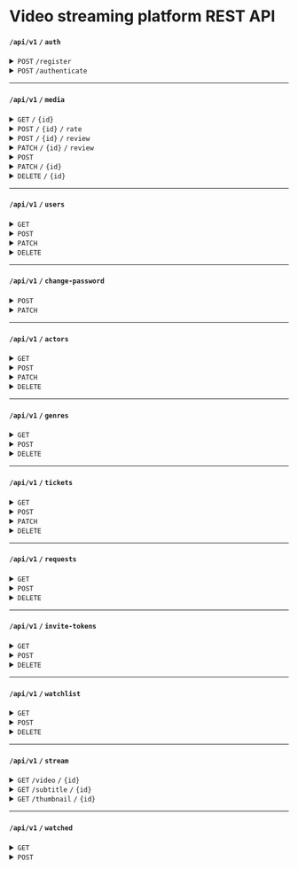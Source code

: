 

# Video streaming platform REST API

#### <code>/api/v1</code> <code>/</code> <code>auth</code> 

<details>
    <summary><code>POST</code> <code>/register</code></summary>

##### URL Parameters
> |name|type|data type|description|
> |-|-|-|-|
> |token|optional|text|Invite token|

##### Body Parameters
> |name|type|data type|description|
> |-|-|-|-|
> |email|optional|text|-|
> |username|required|text|-|
> |password|required|text|-|
</details>
<details> 
    <summary><code>POST</code> <code>/authenticate</code></summary>

##### Body Parameters
> |name|type|data type|description|
> |-|-|-|-|
> |username|required|text|-|
> |password|required|text|-|
</details>

---
#### <code>/api/v1</code> <code>/</code> <code>media</code>

<details>
    <summary><code>GET</code> <code>/</code> <code>{id}</code> </summary>

##### URL Parameters
> |name|type|data type|description|
> |-|-|-|-|
> |id|optional|integer|id of media|
</details>
<details>
    <summary><code>POST</code> <code>/</code> <code>{id}</code> <code>/</code> <code>rate</code></summary>
</details>
<details>
    <summary><code>POST</code> <code>/</code> <code>{id}</code> <code>/</code> <code>review</code></summary>
</details>
<details>
    <summary><code>PATCH</code> <code>/</code> <code>{id}</code> <code>/</code> <code>review</code></summary>
</details>

<details>
    <summary><code>POST</code></summary>

##### Form-data Parameters
> |name|type|data type|description|
> |-|-|-|-|
> |name|required|text|-|
> |thumbnail|required|file|jpg, jpg or png|
> |trailer|optional|text|link to trailer|
> |type|required|text|"MOVIE", "SERIES" or "ANIME"|
> |genres|required|text|comma separated|
> |actors|optional|text|comma separated. ids of actors not there name|
</details>
<details>
    <summary><code>PATCH</code> <code>/</code> <code>{id}</code> </summary>

##### Form-data Parameters
> |name|type|data type|description|
> |-|-|-|-|
> |id|required|integer|-|
> |name|optional|text|-|
> |thumbnail|optional|binary|-|
> |trailer|optional|text|link to trailer|
> |type|optional|text|"MOVIE", "SERIES" or "ANIME"|
> |genres|optional|text|-|
> |actors|optional|text|-|
</details>
<details>
    <summary><code>DELETE</code> <code>/</code> <code>{id}</code> </summary>

##### Body Parameters
> |name|type|data type|description|
> |-|-|-|-|
> |id|required|integer|-|
</details>

---
#### <code>/api/v1</code> <code>/</code> <code>users</code>

<details>
    <summary><code>GET</code> </summary>

##### URL Parameters
> |name|type|data type|description|
> |-|-|-|-|
> |-|-|-|-|
</details>
<details>
    <summary><code>POST</code></summary>

##### Body Parameters
> |name|type|data type|description|
> |-|-|-|-|
> |username|required|text|-|
> |password|required|text|-|
> |email|optional|text|-|
> |role|required|text|"user", "critic" or "admin"|
</details>
<details>
    <summary><code>PATCH</code></summary>

##### Body Parameters
> |name|type|data type|description|
> |-|-|-|-|
> |username|required|text|-|
> |email|optional|text|-|
> |role|optional|text|"user", "critic" or "admin"|
</details>
<details>
    <summary><code>DELETE</code></summary>

##### Body Parameters
> |name|type|data type|description|
> |-|-|-|-|
> |username|required|text|-|
</details>

---
#### <code>/api/v1</code> <code>/</code> <code>change-password</code>

<details>
    <summary><code>POST</code></summary>

##### Body Parameters
> |name|type|data type|description|
> |-|-|-|-|
> |email|required|text|-|
</details>

<details>
    <summary><code>PATCH</code></summary>

##### URL Parameters
> |name|type|data type|description|
> |-|-|-|-|
> |token|required|text|-|

##### Body Parameters
> |name|type|data type|description|
> |-|-|-|-|
> |password|required|text|-|
</details>

---
#### <code>/api/v1</code> <code>/</code> <code>actors</code>

<details>
    <summary><code>GET</code></summary>

##### URL Parameters
> |name|type|data type|description|
> |-|-|-|-|
> |-|-|-|-|
</details>
<details>
    <summary><code>POST</code></summary>

##### Body Parameters
> |name|type|data type|description|
> |-|-|-|-|
> |firstname|required|text|-|
> |lastname|required|text|-|
</details>

<details>
    <summary><code>PATCH</code></summary>

##### Body Parameters
> |name|type|data type|description|
> |-|-|-|-|
> |id|required|integer|-|
> |firstname|optional|text|-|
> |lastname|optional|text|-|
</details>
<details>
    <summary><code>DELETE</code></summary>

##### Body Parameters
> |name|type|data type|description|
> |-|-|-|-|
> |id|required|integer|-|
</details>

---
#### <code>/api/v1</code> <code>/</code> <code>genres</code>

<details>
    <summary><code>GET</code></summary>

##### URL Parameters
> |name|type|data type|description|
> |-|-|-|-|
> |-|-|-|-|
</details>
<details>
    <summary><code>POST</code></summary>

##### Body Parameters
> |name|type|data type|description|
> |-|-|-|-|
> |genre|required|text|-|
</details>

<details>
    <summary><code>DELETE</code></summary>

##### Body Parameters
> |name|type|data type|description|
> |-|-|-|-|
> |genre|required|text|-|
</details>

---
#### <code>/api/v1</code> <code>/</code> <code>tickets</code>

<details>
    <summary><code>GET</code></summary>

##### URL Parameters
> |name|type|data type|description|
> |-|-|-|-|
> |-|-|-|-|
</details>
<details>
    <summary><code>POST</code></summary>

##### Body Parameters
> |name|type|data type|description|
> |-|-|-|-|
> |title|required|text|-|
> |comment|required|text|-|
> |type|required|text|"issue", "suggestion" or "other"|
</details>
<details>
    <summary><code>PATCH</code></summary>

##### Body Parameters
> |name|type|data type|description|
> |-|-|-|-|
> |id|required|integer|-|
> |type|required|text|"issue", "suggestion" or "other"|
</details>

<details>
    <summary><code>DELETE</code></summary>

##### Body Parameters
> |name|type|data type|description|
> |-|-|-|-|
> |id|required|integer|-|
</details>

---
#### <code>/api/v1</code> <code>/</code> <code>requests</code>

<details>
    <summary><code>GET</code></summary>

##### URL Parameters
> |name|type|data type|description|
> |-|-|-|-|
> |-|-|-|-|
</details>
<details>
    <summary><code>POST</code></summary>

##### Body Parameters
> |name|type|data type|description|
> |-|-|-|-|
> |name|required|text|-|
> |year|required|integer|-|
> |comment|optional|text|-|
</details>

<details>
    <summary><code>DELETE</code></summary>

##### Body Parameters
> |name|type|data type|description|
> |-|-|-|-|
> |id|required|integer|-|
</details>

---
#### <code>/api/v1</code> <code>/</code> <code>invite-tokens</code>

<details>
    <summary><code>GET</code></summary>

##### URL Parameters
> |name|type|data type|description|
> |-|-|-|-|
> |-|-|-|-|
</details>


<details>
    <summary><code>POST</code></summary>

##### Body Parameters
> |name|type|data type|description|
> |-|-|-|-|
> |expiration|required|datetime|example: 2024-02-09T11:19:42.12Z|
> |role|required|text|"user", "critic", "admin"|
</details>
<details>
    <summary><code>DELETE</code></summary>

##### Body Parameters
> |name|type|data type|description|
> |-|-|-|-|
> |token|required|text|-|
</details>

---
#### <code>/api/v1</code> <code>/</code> <code>watchlist</code>

<details>
    <summary><code>GET</code></summary>

##### URL Parameters
> |name|type|data type|description|
> |-|-|-|-|
> |-|-|-|-|
</details>


<details>
    <summary><code>POST</code></summary>

##### Body Parameters
> |name|type|data type|description|
> |-|-|-|-|
> |id|required|integer|id of media|
</details>
<details>
    <summary><code>DELETE</code></summary>

##### Body Parameters
> |name|type|data type|description|
> |-|-|-|-|
> |id|required|integer|id of media|
</details>

---
#### <code>/api/v1</code> <code>/</code> <code>stream</code>

<details>
    <summary><code>GET</code> <code>/video</code> <code>/</code> <code>{id}</code></summary>

##### URL Parameters
> |name|type|data type|description|
> |-|-|-|-|
> |id|required|integer|id of the video|
</details>
<details>
    <summary><code>GET</code> <code>/subtitle</code> <code>/</code> <code>{id}</code></summary>

##### URL Parameters
> |name|type|data type|description|
> |-|-|-|-|
> |id|required|integer|id of the subtitle|
</details>
<details>
    <summary><code>GET</code> <code>/thumbnail</code> <code>/</code> <code>{id}</code></summary>

##### URL Parameters
> |name|type|data type|description|
> |-|-|-|-|
> |id|required|integer|id of the corresponding media|
</details>

---
#### <code>/api/v1</code> <code>/</code> <code>watched</code>

<details>
    <summary><code>GET</code></summary>

##### URL Parameters
> |name|type|data type|description|
> |-|-|-|-|
> |-|-|-|-|
</details>


<details>
    <summary><code>POST</code></summary>

##### Body Parameters
> |name|type|data type|description|
> |-|-|-|-|
> |id|required|integer|id of video|
> |timestamp|required|float|current time of video|
</details>